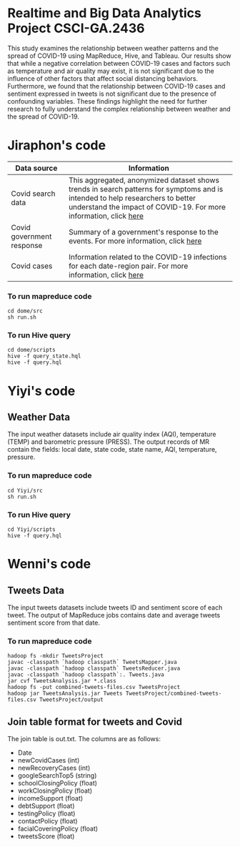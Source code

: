 # Realtime and Big Data Analytics Project CSCI-GA.2436
This study examines the relationship between weather patterns and the spread of COVID-19 using MapReduce, Hive, and Tableau. Our results show that while a negative correlation between COVID-19 cases and factors such as temperature and air quality may exist, it is not significant due to the influence of other factors that affect social distancing behaviors. Furthermore, we found that the relationship between COVID-19 cases and sentiment expressed in tweets is not significant due to the presence of confounding variables. These findings highlight the need for further research to fully understand the complex relationship between weather and the spread of COVID-19.

# Jiraphon's code
| Data source  | Information |
| ------------- | ------------- |
| Covid search data | This aggregated, anonymized dataset shows trends in search patterns for symptoms and is intended to help researchers to better understand the impact of COVID-19. For more information, click [here](https://github.com/GoogleCloudPlatform/covid-19-open-data/blob/main/docs/table-search-trends.md)  |
| Covid government response  | Summary of a government's response to the events. For more information, click [here](https://github.com/GoogleCloudPlatform/covid-19-open-data/blob/main/docs/table-government-response.md)  |
| Covid cases  | Information related to the COVID-19 infections for each date-region pair. For more information, click [here](https://github.com/GoogleCloudPlatform/covid-19-open-data/blob/main/docs/table-epidemiology.md) |

### To run mapreduce code
```
cd dome/src
sh run.sh
```
### To run Hive query
```
cd dome/scripts
hive -f query_state.hql
hive -f query.hql
```
# Yiyi's code
## Weather Data
The input weather datasets include air quality index (AQI), temperature (TEMP) and barometric pressure (PRESS).
The output records of MR contain the fields: local date, state code, state name, AQI, temperature, pressure.

### To run mapreduce code
```
cd Yiyi/src
sh run.sh
```
### To run Hive query
```
cd Yiyi/scripts
hive -f query.hql
```
# Wenni's code
## Tweets Data
The input tweets datasets include tweets ID and sentiment score of each tweet.
The output of MapReduce jobs contains date and average tweets sentiment score from that date.

### To run mapreduce code
```
hadoop fs -mkdir TweetsProject
javac -classpath `hadoop classpath` TweetsMapper.java
javac -classpath `hadoop classpath` TweetsReducer.java
javac -classpath `hadoop classpath`:. Tweets.java
jar cvf TweetsAnalysis.jar *.class
hadoop fs -put combined-tweets-files.csv TweetsProject
hadoop jar TweetsAnalysis.jar Tweets TweetsProject/combined-tweets-files.csv TweetsProject/output
```
## Join table format for tweets and Covid
The join table is out.txt. The columns are as follows:
- Date 
- newCovidCases (int)
- newRecoveryCases (int)
- googleSearchTop5 (string) 
- schoolClosingPolicy (float)
- workClosingPolicy (float)
- incomeSupport (float)
- debtSupport (float) 
- testingPolicy (float)
- contactPolicy (float)
- facialCoveringPolicy (float)
- tweetsScore (float)

